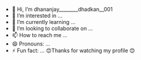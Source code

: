 - 👋 Hi, I’m dhananjay________dhadkan__001
- 👀 I’m interested in ...
- 🌱 I’m currently learning ...
- 💞️ I’m looking to collaborate on ...
- 📫 How to reach me ...
- 😄 Pronouns: ...
- ⚡ Fun fact: ...
😊Thanks for watching my profile 😊
<!---
Dhananjaydhadkan/Dhananjaydhadkan is a ✨ special ✨ repository because its `README.md` (this file) appears on your GitHub profile.
You can click the Preview link to take a look at your changes.
--->
